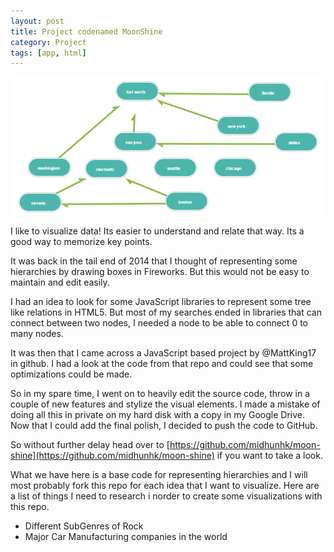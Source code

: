 ```yaml
---
layout: post
title: Project codenamed MoonShine
category: Project
tags: [app, html]
---
```

![randomcontact](/public/images/moonshine_sample.png)

I like to visualize data! Its easier to understand and relate that way. Its a good way to memorize key points.

It was back in the tail end of 2014 that I thought of representing some hierarchies by drawing boxes in Fireworks. But this would not be easy to maintain and edit easily.
<!-- more -->
I had an idea to look for some JavaScript libraries to represent some tree like relations in HTML5. But most of my searches ended in libraries that can connect between two nodes, I needed a node to be able to connect 0 to many nodes.

It was then that I came across a JavaScript based project by @MattKing17 in github. I had a look at the code from that repo and could see that some optimizations could be made.

So in my spare time, I went on to heavily edit the source code, throw in a couple of new features and stylize the visual elements. I made a mistake of doing all this in private on my hard disk with a copy in my Google Drive. Now that I could add the final polish, I decided to push the code to GitHub.

So without further delay head over to [https://github.com/midhunhk/moon-shine](https://github.com/midhunhk/moon-shine) if you want to take a look.

What we have here is a base code for representing hierarchies and I will most probably fork this repo for each idea that I want to visualize. Here are a list of things I need to research i norder to create some visualizations with this repo.

* Different SubGenres of Rock
* Major Car Manufacturing companies in the world
